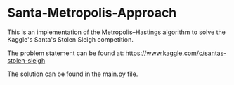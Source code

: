 # Santa-Metropolis-Approach

This is an implementation of the Metropolis–Hastings algorithm to solve the Kaggle's Santa's Stolen Sleigh competition.

The problem statement can be found at: https://www.kaggle.com/c/santas-stolen-sleigh

The solution can be found in the main.py file.

